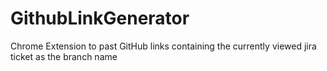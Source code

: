 # GithubLinkGenerator
Chrome Extension to past GitHub links containing the currently viewed jira ticket as the branch name
